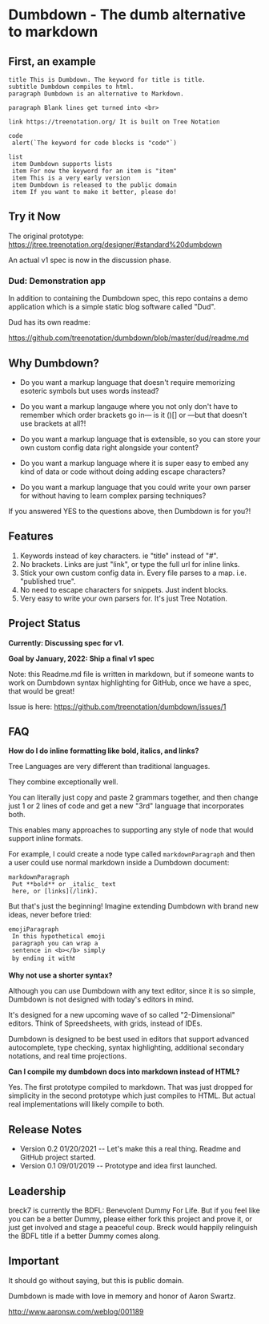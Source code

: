 # Dumbdown - The dumb alternative to markdown

## First, an example

```dumbdown
title This is Dumbdown. The keyword for title is title.
subtitle Dumbdown compiles to html.
paragraph Dumbdown is an alternative to Markdown.

paragraph Blank lines get turned into <br>

link https://treenotation.org/ It is built on Tree Notation

code
 alert(`The keyword for code blocks is "code"`)

list
 item Dumbdown supports lists
 item For now the keyword for an item is "item"
 item This is a very early version
 item Dumbdown is released to the public domain
 item If you want to make it better, please do!
```

## Try it Now

The original prototype:
https://jtree.treenotation.org/designer/#standard%20dumbdown

An actual v1 spec is now in the discussion phase.

### Dud: Demonstration app

In addition to containing the Dumbdown spec,
this repo contains a demo application which is
a simple static blog software called "Dud".

Dud has its own readme:

https://github.com/treenotation/dumbdown/blob/master/dud/readme.md

## Why Dumbdown?

-   Do you want a markup language that doesn't
    require memorizing esoteric symbols but uses words
    instead?

-   Do you want a markup langauge where you not only
    don't have to remember which order brackets go in—
    is it ()[] or []()—but that doesn't use brackets
    at all?!

-   Do you want a markup language that is extensible,
    so you can store your own custom config data right
    alongside your content?

-   Do you want a markup language where it is super
    easy to embed any kind of data or code without
    doing adding escape characters?

-   Do you want a markup language that you could
    write your own parser for without having to
    learn complex parsing techniques?

If you answered YES to the questions above, then
Dumbdown is for you?!

## Features

1. Keywords instead of key characters. ie "title" instead of "#".
2. No brackets. Links are just "link", or type the full url for inline links.
3. Stick your own custom config data in. Every file parses to a map. i.e. "published true".
4. No need to escape characters for snippets. Just indent blocks.
5. Very easy to write your own parsers for. It's just Tree Notation.

## Project Status

**Currently: Discussing spec for v1.**

**Goal by January, 2022: Ship a final v1 spec**

Note: this Readme.md file is written in markdown,
but if someone wants to work on Dumbdown syntax
highlighting for GitHub, once we have a spec,
that would be great!

Issue is here: https://github.com/treenotation/dumbdown/issues/1

## FAQ

**How do I do inline formatting like bold, italics,
and links?**

Tree Languages are very different than
traditional languages.

They combine exceptionally well.

You can literally just copy and paste
2 grammars together, and then change
just 1 or 2 lines of code and get a
new "3rd" language that incorporates
both.

This enables many approaches to supporting
any style of node that would support
inline formats.

For example, I could create a node type
called `markdownParagraph` and then a
user could use normal markdown inside
a Dumbdown document:

    markdownParagraph
     Put **bold** or _italic_ text
     here, or [links](/link).

But that's just the beginning! Imagine
extending Dumbdown with brand new ideas,
never before tried:

    emojiParagraph
     In this hypothetical emoji
     paragraph you can wrap a
     sentence in <b></b> simply
     by ending it with❗

**Why not use a shorter syntax?**

Although you can use Dumbdown with any text
editor, since it is so simple, Dumbdown is not
designed with today's editors in mind.

It's designed for a new upcoming wave of
so called "2-Dimensional" editors. Think
of Spreedsheets, with grids, instead of IDEs.

Dumbdown is designed to be best used in
editors that support advanced autocomplete,
type checking, syntax highlighting,
additional secondary notations, and real
time projections.

**Can I compile my dumbdown docs into markdown instead of HTML?**

Yes. The first prototype compiled to markdown.
That was just dropped for simplicity in the second
prototype which just compiles to HTML. But
actual real implementations will likely compile
to both.

## Release Notes

-   Version 0.2 01/20/2021
    -- Let's make this a real thing. Readme and GitHub project started.
-   Version 0.1 09/01/2019
    -- Prototype and idea first launched.

## Leadership

breck7 is currently the BDFL: Benevolent Dummy
For Life. But if you feel like you can be a better
Dummy, please either fork this project and prove
it, or just get involved and stage a peaceful
coup. Breck would happily relinguish the BDFL
title if a better Dummy comes along.

## Important

It should go without saying, but this is public domain.

Dumbdown is made with love in memory and honor
of Aaron Swartz.

http://www.aaronsw.com/weblog/001189
